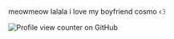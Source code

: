 meowmeow lalala i love my boyfriend cosmo ‹𝟹


![Profile view counter on GitHub](https://komarev.com/ghpvc/?username=ryuunoskes)
